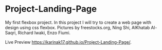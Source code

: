 # Project-Landing-Page

My first flexbox project.
In this project I will try to create a web page with design using css flexbox.
Pictures by freestocks.org, Ning Shi, AlKhatab Al-Saqri, Richard Iwaki, Enzo Fiumi.

Live Preview https://karinak17.github.io/Project-Landing-Page/.
